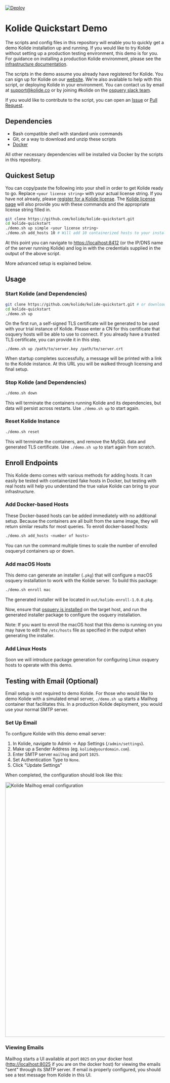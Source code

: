 [![Deploy](https://www.herokucdn.com/deploy/button.svg)](https://heroku.com/deploy?template=https://github.com/groob/kolide-quickstart/tree/heroku)
# Kolide Quickstart Demo

The scripts and config files in this repository will enable you to quickly get a demo Kolide installation up and running. If you would like to try Kolide without setting up a production testing environment, this demo is for you. For guidance on installing a production Kolide environment, please see the [infrastructure documentation](https://docs.kolide.co/kolide/current/infrastructure/index.html).

The scripts in the demo assume you already have registered for Kolide. You can sign up for Kolide on our [website](https://kolide.co/).
We're also available to help with this script, or deploying Kolide in your environment.
You can contact us by email at support@kolide.co or by joining #kolide on the [osquery slack team](https://osquery-slack.herokuapp.com/).

If you would like to contribute to the script, you can open an [Issue](https://github.com/kolide/kolide-quickstart/issues) or [Pull Request](https://github.com/kolide/kolide-quickstart/pulls).

## Dependencies

-  Bash compatible shell with standard unix commands
-  Git, or a way to download and unzip these scripts
-  [Docker](https://docs.docker.com/engine/installation/)

All other necessary dependencies will be installed via Docker by the scripts in this repository.

## Quickest Setup

You can copy/paste the following into your shell in order to get Kolide ready to go. Replace `<your license string>` with your actual license string. If you have not already, please [register for a Kolide license](https://www.kolide.co/register). The [Kolide license page](https://www.kolide.co/account/kolide/product-and-license) will also provide you with these commands and the appropriate license string filled in.

```bash
git clone https://github.com/kolide/kolide-quickstart.git
cd kolide-quickstart
./demo.sh up simple <your license string>
./demo.sh add_hosts 10 # Will add 10 containerized hosts to your installation
```

At this point you can navigate to [https://localhost:8412](https://localhost:8412) (or the IP/DNS name of the server running Kolide) and log in with the credentials supplied in the output of the above script.

More advanced setup is explained below.

## Usage

### Start Kolide (and Dependencies)
```bash
git clone https://github.com/kolide/kolide-quickstart.git # or download and unzip https://github.com/kolide/kolide-quickstart/archive/master.zip
cd kolide-quickstart
./demo.sh up
```

On the first run, a self-signed TLS certificate will be generated to be used with your trial instance of Kolide. Please enter a CN for this certificate that osquery hosts will be able to use to connect.
If you already have a trusted TLS certificate, you can provide it in this step.
```
./demo.sh up /path/to/server.key /path/to/server.crt
```

When startup completes successfully, a message will be printed with a link to the Kolide instance. At this URL you will be walked through licensing and final setup.

### Stop Kolide (and Dependencies)

```bash
./demo.sh down
```

This will terminate the containers running Kolide and its dependencies, but data will persist across restarts. Use `./demo.sh up` to start again.

### Reset Kolide Instance

```bash
./demo.sh reset
```

This will terminate the containers, and remove the MySQL data and generated TLS certificate. Use `./demo.sh up` to start again from scratch.

## Enroll Endpoints

This Kolide demo comes with various methods for adding hosts. It can easily be tested with containerized fake hosts in Docker, but testing with real hosts will help you understand the true value Kolide can bring to your infrastructure.

### Add Docker-based Hosts

These Docker-based hosts can be added immediately with no additional setup. Because the containers are all built from the same image, they will return similar results for most queries. To enroll docker-based hosts:

```bash
./demo.sh add_hosts <number of hosts>
```

You can run the command multiple times to scale the number of enrolled osqueryd containers up or down.

### Add macOS Hosts

This demo can generate an installer (`.pkg`) that will configure a macOS osquery installation to work with the Kolide server. To build this package:

```bash
./demo.sh enroll mac
```

The generated installer will be located in `out/kolide-enroll-1.0.0.pkg`.

Now, ensure that [osquery is installed](https://osquery.io/downloads/) on the target host, and run the generated installer package to configure the osquery installation.

Note: If you want to enroll the macOS host that this demo is running on you may have to edit the `/etc/hosts` file as specified in the output when generating the installer.

### Add Linux Hosts

Soon we will introduce package generation for configuring Linux osquery hosts to operate with this demo.

## Testing with Email (Optional)

Email setup is not required to demo Kolide. For those who would like to demo Kolide with a simulated email server, `./demo.sh up` starts a Mailhog container that facilitates this. In a production Kolide deployment, you would use your normal SMTP server.

### Set Up Email

To configure Kolide with this demo email server:

1. In Kolide, navigate to Admin -> App Settings (`/admin/settings`).
2. Make up a Sender Address (eg. `kolide@yourdomain.com`).
2. Enter SMTP server `mailhog` and port `1025`.
3. Set Authentication Type to `None`.
4. Click "Update Settings"

When completed, the configuration should look like this:

<img width="802" alt="Kolide Mailhog email configuration" src="https://cloud.githubusercontent.com/assets/575602/22914173/ff30949c-f223-11e6-8f3f-27675d6dbedb.png">

### Viewing Emails

Mailhog starts a UI available at port `8025` on your docker host ([http://localhost:8025](http://localhost:8025) if you are on the docker host) for viewing the emails "sent" through its SMTP server. If email is properly configured, you should see a test message from Kolide in this UI.
